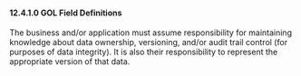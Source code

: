 #### 12.4.1.0 GOL Field Definitions

The business and/or application must assume responsibility for maintaining knowledge about data ownership, versioning, and/or audit trail control (for purposes of data integrity). It is also their responsibility to represent the appropriate version of that data.
